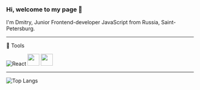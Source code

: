 ### Hi, welcome to my page 👋

I'm Dmitry, Junior Frontend-developer JavaScript from Russia, Saint-Petersburg.  
***
:wrench: Tools  
  
<img alt="React" src="https://camo.githubusercontent.com/533da8800843b57b91a3227ce7d151ca865a0eeaae675715e209c0092314fa96/68747470733a2f2f696d672e736869656c64732e696f2f62616467652f2d52656163742d3435623864383f7374796c653d666c61742d737175617265266c6f676f3d7265616374266c6f676f436f6c6f723d7768697465" data-canonical-src="https://img.shields.io/badge/-React-45b8d8?style=flat-square&amp;logo=react&amp;logoColor=white" style="max-width:100%;">
<img height="32" width="32" background="yellow" src="https://cdn.jsdelivr.net/npm/simple-icons@v4/icons/react.svg" />
<img height="32" width="32" src="https://cdn.jsdelivr.net/npm/simple-icons@v4/icons/html5.svg" />


***
![Top Langs](https://github-readme-stats.vercel.app/api/top-langs/?username=skredmi&layout=compact&theme=tokyonight)

